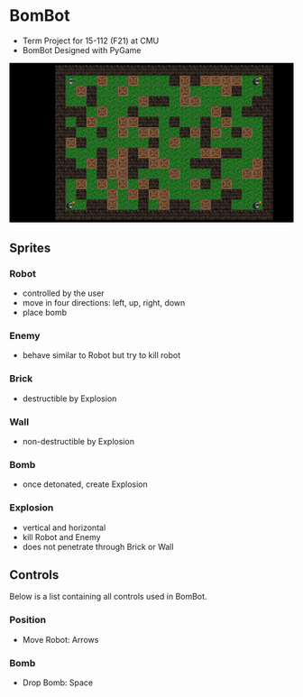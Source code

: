 # BomBot

- Term Project for 15-112 (F21) at CMU
- BomBot Designed with PyGame

![Preview](./asset/image/preview.png)

## Sprites

### Robot

- controlled by the user
- move in four directions: left, up, right, down
- place bomb

### Enemy

- behave similar to Robot but try to kill robot

### Brick

- destructible by Explosion

### Wall

- non-destructible by Explosion

### Bomb

- once detonated, create Explosion

### Explosion

- vertical and horizontal
- kill Robot and Enemy
- does not penetrate through Brick or Wall

## Controls

Below is a list containing all controls used in BomBot.

### Position

- Move Robot: Arrows

### Bomb

- Drop Bomb: Space



